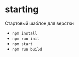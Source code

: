 # starting
Стартовый шаблон для верстки
- `npm install`
- `npm run init`
- `npm start`
- `npm run build`